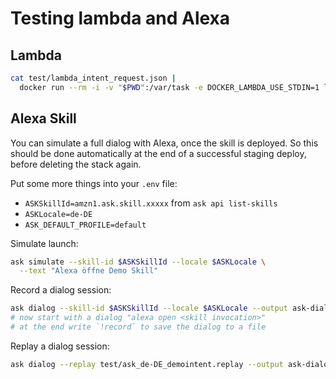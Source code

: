 # Testing lambda and Alexa
## Lambda
```bash
cat test/lambda_intent_request.json |
  docker run --rm -i -v "$PWD":/var/task -e DOCKER_LAMBDA_USE_STDIN=1 lambci/lambda:go1.x deploy/app
```

## Alexa Skill
You can simulate a full dialog with Alexa, once the skill is deployed.
So this should be done automatically at the end of a successful staging deploy, before deleting the stack again.

Put some more things into your `.env` file:
* `ASKSkillId=amzn1.ask.skill.xxxxx` from `ask api list-skills`
* `ASKLocale=de-DE`
* `ASK_DEFAULT_PROFILE=default`

Simulate launch:
```bash
ask simulate --skill-id $ASKSkillId --locale $ASKLocale \
  --text "Alexa öffne Demo Skill"
```

Record a dialog session:
```bash
ask dialog --skill-id $ASKSkillId --locale $ASKLocale --output ask-dialog.log
# now start with a dialog "alexa open <skill invocation>"
# at the end write `!record` to save the dialog to a file   
```

Replay a dialog session:
```bash
ask dialog --replay test/ask_de-DE_demointent.replay --output ask-dialog.log
```